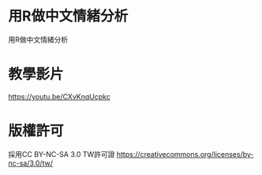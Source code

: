 # 用R做中文情緒分析
用R做中文情緒分析

# 教學影片
https://youtu.be/CXvKnqUcpkc

# 版權許可
採用CC BY-NC-SA 3.0 TW許可證
https://creativecommons.org/licenses/by-nc-sa/3.0/tw/

